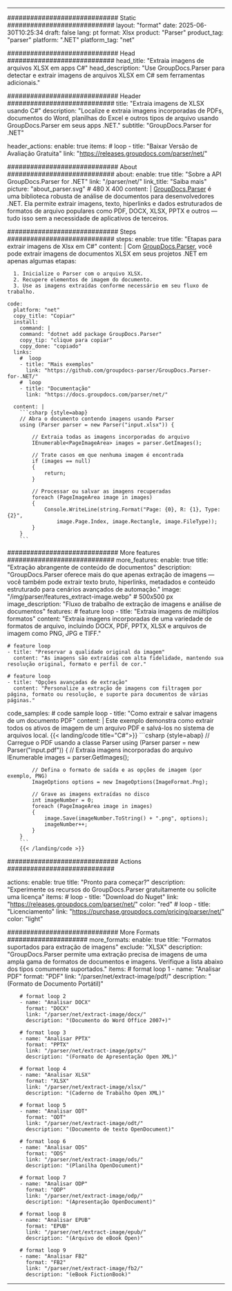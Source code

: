 


---
############################# Static ############################
layout: "format"
date:  2025-06-30T10:25:34
draft: false
lang: pt
format: Xlsx
product: "Parser"
product_tag: "parser"
platform: ".NET"
platform_tag: "net"

############################# Head ############################
head_title: "Extraia imagens de arquivos XLSX em apps C#"
head_description: "Use GroupDocs.Parser para detectar e extrair imagens de arquivos XLSX em C# sem ferramentas adicionais."

############################# Header ############################
title: "Extraia imagens de XLSX usando C#" 
description: "Localize e extraia imagens incorporadas de PDFs, documentos do Word, planilhas do Excel e outros tipos de arquivo usando GroupDocs.Parser em seus apps .NET."
subtitle: "GroupDocs.Parser for .NET" 

header_actions:
  enable: true
  items:
    #  loop
    - title: "Baixar Versão de Avaliação Gratuita"
      link: "https://releases.groupdocs.com/parser/net/"
      
############################# About ############################
about:
    enable: true
    title: "Sobre a API GroupDocs.Parser for .NET"
    link: "/parser/net/"
    link_title: "Saiba mais"
    picture: "about_parser.svg" # 480 X 400
    content: |
       [GroupDocs.Parser](/parser/net/) é uma biblioteca robusta de análise de documentos para desenvolvedores .NET. Ela permite extrair imagens, texto, hiperlinks e dados estruturados de formatos de arquivo populares como PDF, DOCX, XLSX, PPTX e outros — tudo isso sem a necessidade de aplicativos de terceiros.

############################# Steps ############################
steps:
    enable: true
    title: "Etapas para extrair imagens de Xlsx em C#"
    content: |
      Com [GroupDocs.Parser](/parser/net/), você pode extrair imagens de documentos XLSX em seus projetos .NET em apenas algumas etapas:
      
      1. Inicialize o Parser com o arquivo XLSX.
      2. Recupere elementos de imagem do documento.
      3. Use as imagens extraídas conforme necessário em seu fluxo de trabalho.
   
    code:
      platform: "net"
      copy_title: "Copiar"
      install:
        command: |
        command: "dotnet add package GroupDocs.Parser"
        copy_tip: "clique para copiar"
        copy_done: "copiado"
      links:
        #  loop
        - title: "Mais exemplos"
          link: "https://github.com/groupdocs-parser/GroupDocs.Parser-for-.NET/"
        #  loop
        - title: "Documentação"
          link: "https://docs.groupdocs.com/parser/net/"
          
      content: |
        ```csharp {style=abap}
        // Abra o documento contendo imagens usando Parser
        using (Parser parser = new Parser("input.xlsx")) {

            // Extraia todas as imagens incorporadas do arquivo
            IEnumerable<PageImageArea> images = parser.GetImages();

            // Trate casos em que nenhuma imagem é encontrada
            if (images == null)
            {
                return;
            }

            // Processar ou salvar as imagens recuperadas
            foreach (PageImageArea image in images)
            {
                Console.WriteLine(string.Format("Page: {0}, R: {1}, Type: {2}", 
                    image.Page.Index, image.Rectangle, image.FileType));
            }
        }
        ```  

############################# More features ############################
more_features:
  enable: true
  title: "Extração abrangente de conteúdo de documentos"
  description: "GroupDocs.Parser oferece mais do que apenas extração de imagens — você também pode extrair texto bruto, hiperlinks, metadados e conteúdo estruturado para cenários avançados de automação."
  image: "/img/parser/features_extract-image.webp" # 500x500 px
  image_description: "Fluxo de trabalho de extração de imagens e análise de documentos"
  features:
    # feature loop
    - title: "Extraia imagens de múltiplos formatos"
      content: "Extraia imagens incorporadas de uma variedade de formatos de arquivo, incluindo DOCX, PDF, PPTX, XLSX e arquivos de imagem como PNG, JPG e TIFF."

    # feature loop
    - title: "Preservar a qualidade original da imagem"
      content: "As imagens são extraídas com alta fidelidade, mantendo sua resolução original, formato e perfil de cor."

    # feature loop
    - title: "Opções avançadas de extração"
      content: "Personalize a extração de imagens com filtragem por página, formato ou resolução, e suporte para documentos de várias páginas."
      
  code_samples:
    # code sample loop
    - title: "Como extrair e salvar imagens de um documento PDF"
      content: |
        Este exemplo demonstra como extrair todos os ativos de imagem de um arquivo PDF e salvá-los no sistema de arquivos local.
        {{< landing/code title="C#">}}
        ```csharp {style=abap}
        //  Carregue o PDF usando a classe Parser
        using (Parser parser = new Parser("input.pdf"))
        {
            // Extraia imagens incorporadas do arquivo
            IEnumerable<PageImageArea> images = parser.GetImages();

            // Defina o formato de saída e as opções de imagem (por exemplo, PNG)
            ImageOptions options = new ImageOptions(ImageFormat.Png);

            // Grave as imagens extraídas no disco
            int imageNumber = 0;
            foreach (PageImageArea image in images)
            {
                image.Save(imageNumber.ToString() + ".png", options);
                imageNumber++;
            }
        }
        ```
        {{< /landing/code >}}


############################# Actions ############################

actions:
  enable: true
  title: "Pronto para começar?"
  description: "Experimente os recursos do GroupDocs.Parser gratuitamente ou solicite uma licença"
  items:
    #  loop
    - title: "Download do Nuget"
      link: "https://releases.groupdocs.com/parser/net/"
      color: "red"
        #  loop
    - title: "Licenciamento"
      link: "https://purchase.groupdocs.com/pricing/parser/net/"
      color: "light"


############################# More Formats #####################
more_formats:
    enable: true
    title: "Formatos suportados para extração de imagens"
    exclude: "XLSX"
    description: "GroupDocs.Parser permite uma extração precisa de imagens de uma ampla gama de formatos de documentos e imagens. Verifique a lista abaixo dos tipos comumente suportados."
    items: 
        # format loop 1
        - name: "Analisar PDF"
          format: "PDF"
          link: "/parser/net/extract-image/pdf/"
          description: "(Formato de Documento Portátil)"
          
        # format loop 2
        - name: "Analisar DOCX"
          format: "DOCX"
          link: "/parser/net/extract-image/docx/"
          description: "(Documento do Word Office 2007+)"
          
        # format loop 3
        - name: "Analisar PPTX"
          format: "PPTX"
          link: "/parser/net/extract-image/pptx/"
          description: "(Formato de Apresentação Open XML)"
          
        # format loop 4
        - name: "Analisar XLSX"
          format: "XLSX"
          link: "/parser/net/extract-image/xlsx/"
          description: "(Caderno de Trabalho Open XML)"
          
        # format loop 5
        - name: "Analisar ODT"
          format: "ODT"
          link: "/parser/net/extract-image/odt/"
          description: "(Documento de texto OpenDocument)"
          
        # format loop 6
        - name: "Analisar ODS"
          format: "ODS"
          link: "/parser/net/extract-image/ods/"
          description: "(Planilha OpenDocument)"
          
        # format loop 7
        - name: "Analisar ODP"
          format: "ODP"
          link: "/parser/net/extract-image/odp/"
          description: "(Apresentação OpenDocument)"
          
        # format loop 8
        - name: "Analisar EPUB"
          format: "EPUB"
          link: "/parser/net/extract-image/epub/"
          description: "(Arquivo de eBook Open)"
          
        # format loop 9
        - name: "Analisar FB2"
          format: "FB2"
          link: "/parser/net/extract-image/fb2/"
          description: "(eBook FictionBook)"
         
          

---